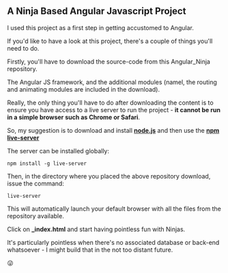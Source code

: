 ## A Ninja Based Angular Javascript Project

I used this project as a first step in getting accustomed to Angular. 

If you'd like to have a look at this project, there's a couple of things you'll need to do.

Firstly, you'll have to download the source-code from this Angular_Ninja repository. 

The Angular JS framework, and the additional modules (namel, the routing and animating modules are included in the download).

Really, the only thing you'll have to do after downloading the content is to ensure you have access to a live server to run the project - **it cannot be run in a simple browser such as Chrome or Safari**.

So, my suggestion is to download and install [**node.js**](https://nodejs.org/en/) and then use the [**npm live-server**](https://www.npmjs.com/package/live-server)

The server can be installed globally:

```npm install -g live-server``` 

Then, in the directory where you placed the above repository download, issue the command:

```live-server```

This will automatically launch your default browser with all the files from the repository available. 

Click on **_index.html** and start having pointless fun with Ninjas.

It's particularly pointless when there's no associated database or back-end whatsoever - I might build that in the not too distant future.

:stuck_out_tongue_winking_eye:

